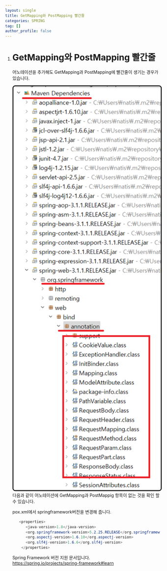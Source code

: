 ```yaml
---
layout: single
title: GetMapping와 PostMapping 빨간줄
categories: SPRING
tag: []
author_profile: false
---
```


1. # GetMapping와 PostMapping 빨간줄
   어노테이션을 추가해도 GetMapping과 PostMapping에 빨간줄이 생기는 경우가 있습니다.   

   <img src="../../imgs/spring/getmapping_error.png" style="border:3px solid black;border-radius:9px;width:900px">   
   다음과 같이 어노테이션에 GetMapping과 PostMappig 항목이 없는 것을 확인 할 수 있습니다.   

   pox.xml에서 springframework버전을 변경해 줍니다.   
   ```cs
      <properties>
         <java-version>1.8</java-version>
         <org.springframework-version>5.2.25.RELEASE</org.springframework-version>
         <org.aspectj-version>1.6.10</org.aspectj-version>
         <org.slf4j-version>1.6.6</org.slf4j-version>
	   </properties>
   ```

   Spring Framework 버전 지원 문서입니다.   
   <a href="https://spring.io/projects/spring-framework#learn">https://spring.io/projects/spring-framework#learn</a>
